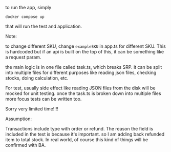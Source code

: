 to run the app, simply

    docker compose up

that will run the test and application.

Note:

to change different SKU, change `exampleSKU` in app.ts for different SKU.
This is hardcoded but if an api is built on the top of this, it can be something like a request param.

the main logic is in one file called task.ts, which breaks SRP. it can be split into multiple files for different purposes like reading json files, checking stocks, doing calculation, etc.

For test, usually side effect like reading JSON files from the disk will be mocked for unit testing. once the task.ts is broken down into multiple files more focus tests can be written too.

Sorry very limited time!!!!

Assumption:

Transactions include type with order or refund. The reason the field is included in the test is because it's important. so I am adding back refunded item to total stock. In real world, of course this kind of things will be confirmed with BA.